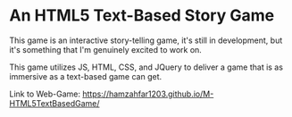 # An HTML5 Text-Based Story Game
This game is an interactive story-telling game, it's still in development, but it's something
that I'm genuinely excited to work on.

This game utilizes JS, HTML, CSS, and JQuery to deliver a game that is as immersive as a text-based
game can get.

Link to Web-Game: https://hamzahfar1203.github.io/M-HTML5TextBasedGame/
